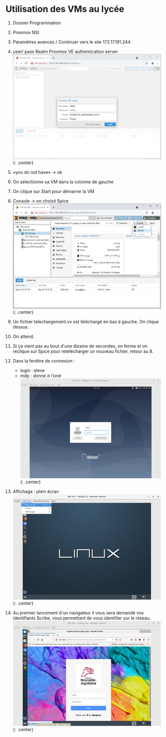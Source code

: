 # Utilisation des VMs au lycée

1. Dossier Programmation
2. Proxmox NSI
3. Paramètres avancés / Continuer vers le site 172.17.191.244
4. user/ pass Realm Proxmox VE authentication server
![image](data/2.png){: .center}
5. «you do not have» -> ok
6. On sélectionne sa VM dans la colonne de gauche
7. On clique sur Start pour démarrer la VM
8. Console -> on choisit Spice
![image](data/4.png){: .center}
9. Un fichier telechargement.vv est téléchargé en bas à gauche. On clique dessus.
10. On attend.
11. Si ça vient pas au bout d'une dizaine de secondes, on ferme et on reclique sur Spice pour retélécharger un nouveau fichier, retour au 8.
12. Dans la fenêtre de connexion :
    - login : eleve 
    - mdp : *donné à l'oral*
    ![image](data/6.png){: .center}

13. Affichage : plein écran
![image](data/7.png){: .center}
14. Au premier lancement d'un navigateur il vous sera demandé vos identifiants Scribe, vous permettant de vous identifier sur le réseau.
![image](data/8.png){: .center}

